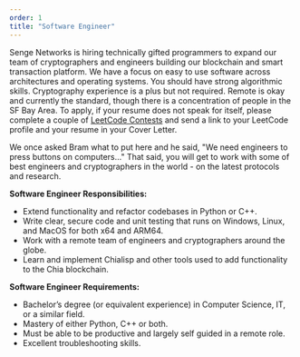 ```yaml
---
order: 1
title: "Software Engineer"
---
```


Senge Networks is hiring technically gifted programmers to expand our team of cryptographers and engineers building our blockchain and smart transaction platform. We have a focus on easy to use software across architectures and operating systems. You should have strong algorithmic skills. Cryptography experience is a plus but not required. Remote is okay and currently the standard, though there is a concentration of people in the SF Bay Area. To apply, if your resume does not speak for itself, please complete a couple of [LeetCode Contests](https://leetcode.com/contest/) and send a link to your LeetCode profile and your resume in your Cover Letter.

We once asked Bram what to put here and he said, "We need engineers to press buttons on computers..." That said, you will get to work with some of best engineers and cryptographers in the world - on the latest protocols and research.

**Software Engineer Responsibilities:**

- Extend functionality and refactor codebases in Python or C++.
- Write clear, secure code and unit testing that runs on Windows, Linux, and MacOS for both x64 and ARM64.
- Work with a remote team of engineers and cryptographers around the globe.
- Learn and implement Chialisp and other tools used to add functionality to the Chia blockchain.

**Software Engineer Requirements:**

- Bachelor’s degree (or equivalent experience) in Computer Science, IT, or a similar field.
- Mastery of either Python, C++ or both.
- Must be able to be productive and largely self guided in a remote role.
- Excellent troubleshooting skills.
